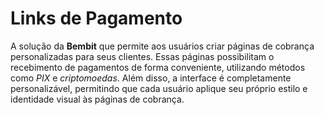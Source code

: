 # Links de Pagamento

A solução da **Bembit** que permite aos usuários criar páginas de cobrança personalizadas para seus clientes. Essas páginas possibilitam o recebimento de pagamentos de forma conveniente, utilizando métodos como *PIX* e *criptomoedas*. Além disso, a interface é completamente personalizável, permitindo que cada usuário aplique seu próprio estilo e identidade visual às páginas de cobrança. 